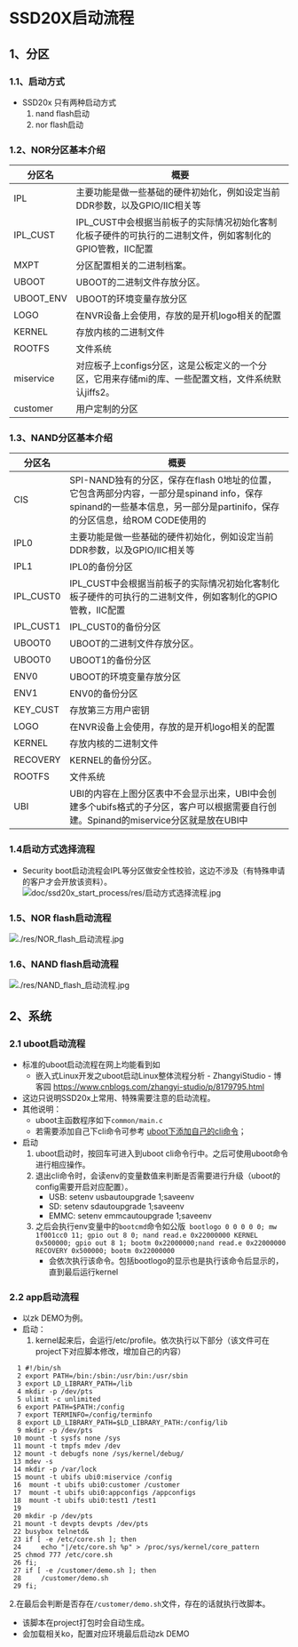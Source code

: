 # SSD20X启动流程 
## 1、分区
### 1.1、启动方式
- SSD20x 只有两种启动方式 
   1. nand flash启动
   2. nor flash启动
### 1.2、NOR分区基本介绍
分区名 | 概要
---------|---------
 IPL | 主要功能是做一些基础的硬件初始化，例如设定当前DDR参数，以及GPIO/IIC相关等
 IPL_CUST | IPL_CUST中会根据当前板子的实际情况初始化客制化板子硬件的可执行的二进制文件，例如客制化的GPIO管教，IIC配置
 MXPT | 分区配置相关的二进制档案。
 UBOOT | UBOOT的二进制文件存放分区。
 UBOOT_ENV | UBOOT的环境变量存放分区
 LOGO | 在NVR设备上会使用，存放的是开机logo相关的配置
 KERNEL | 存放内核的二进制文件
 ROOTFS | 文件系统
 miservice | 对应板子上configs分区，这是公板定义的一个分区，它用来存储mi的库、一些配置文档，文件系统默认jiffs2。
 customer | 用户定制的分区
### 1.3、NAND分区基本介绍
分区名 | 概要
---------|---------
 CIS | SPI-NAND独有的分区，保存在flash 0地址的位置，它包含两部分内容，一部分是spinand info，保存spinand的一些基本信息，另一部分是partinifo，保存的分区信息，给ROM CODE使用的
 IPL0 | 主要功能是做一些基础的硬件初始化，例如设定当前DDR参数，以及GPIO/IIC相关等
 IPL1 | IPL0的备份分区
 IPL_CUST0 | IPL_CUST中会根据当前板子的实际情况初始化客制化板子硬件的可执行的二进制文件，例如客制化的GPIO管教，IIC配置
 IPL_CUST1 | IPL_CUST0的备份分区
 UBOOT0 | UBOOT的二进制文件存放分区。
 UBOOT0 | UBOOT1的备份分区
 ENV0 | UBOOT的环境变量存放分区
 ENV1 | ENV0的备份分区
 KEY_CUST | 存放第三方用户密钥
 LOGO | 在NVR设备上会使用，存放的是开机logo相关的配置
 KERNEL | 存放内核的二进制文件
 RECOVERY | KERNEL的备份分区。
 ROOTFS | 文件系统
 UBI | UBI的内容在上图分区表中不会显示出来，UBI中会创建多个ubifs格式的子分区，客户可以根据需要自行创建。Spinand的miservice分区就是放在UBI中
### 1.4启动方式选择流程
- Security boot启动流程会IPL等分区做安全性校验，这边不涉及（有特殊申请的客户才会开放该资料）。
![doc/ssd20x_start_process/res/启动方式选择流程.jpg](./res/启动方式选择流程.jpg)

### 1.5、NOR flash启动流程
![./res/NOR_flash_启动流程.jpg](./res/NOR_flash_启动流程.jpg)

### 1.6、NAND flash启动流程
![./res/NAND_flash_启动流程.jpg](./res/NAND_flash_启动流程.jpg)

## 2、系统
### 2.1 uboot启动流程
- 标准的uboot启动流程在网上均能看到如
   - 嵌入式Linux开发之uboot启动Linux整体流程分析 - ZhangyiStudio - 博客园 https://www.cnblogs.com/zhangyi-studio/p/8179795.html
- 这边只说明SSD20x上常用、特殊需要注意的启动流程。
- 其他说明：
   - uboot主函数程序如下`common/main.c`
   - 若需要添加自己下cli命令可参考 [uboot下添加自己的cli命令](../uboot_add_cmd/README.md)；
- 启动
   1. uboot启动时，按回车可进入到uboot cli命令行中。之后可使用uboot命令进行相应操作。
   2. 退出cli命令时，会读env的变量数值来判断是否需要进行升级（uboot的config需要开启对应配置）。
      - USB: setenv usbautoupgrade 1;saveenv
      - SD: setenv sdautoupgrade 1;saveenv
      - EMMC: setenv emmcautoupgrade 1;saveenv
   3. 之后会执行env变量中的`bootcmd`命令如公版` bootlogo 0 0 0 0 0; mw 1f001cc0 11; gpio out 8 0; nand read.e 0x22000000 KERNEL 0x500000; gpio out 8 1; bootm 0x22000000;nand read.e 0x22000000 RECOVERY 0x500000; bootm 0x22000000`
      - 会依次执行该命令。包括bootlogo的显示也是执行该命令后显示的，直到最后运行kernel

### 2.2 app启动流程
- 以zk DEMO为例。
- 启动：
    1. kernel起来后，会运行/etc/profile。依次执行以下部分（该文件可在project下对应脚本修改，增加自己的内容）
```shell
  1 #!/bin/sh
  2 export PATH=/bin:/sbin:/usr/bin:/usr/sbin
  3 export LD_LIBRARY_PATH=/lib
  4 mkdir -p /dev/pts
  5 ulimit -c unlimited
  6 export PATH=$PATH:/config
  7 export TERMINFO=/config/terminfo
  8 export LD_LIBRARY_PATH=$LD_LIBRARY_PATH:/config/lib
  9 mkdir -p /dev/pts
 10 mount -t sysfs none /sys
 11 mount -t tmpfs mdev /dev
 12 mount -t debugfs none /sys/kernel/debug/
 13 mdev -s
 14 mkdir -p /var/lock
 15 mount -t ubifs ubi0:miservice /config
 16  mount -t ubifs ubi0:customer /customer
 17  mount -t ubifs ubi0:appconfigs /appconfigs
 18  mount -t ubifs ubi0:test1 /test1
 19 
 20 mkdir -p /dev/pts
 21 mount -t devpts devpts /dev/pts
 22 busybox telnetd&
 23 if [ -e /etc/core.sh ]; then
 24     echo "|/etc/core.sh %p" > /proc/sys/kernel/core_pattern
 25 chmod 777 /etc/core.sh
 26 fi;
 27 if [ -e /customer/demo.sh ]; then
 28     /customer/demo.sh
 29 fi;

```
   2.在最后会判断是否存在`/customer/demo.sh`文件，存在的话就执行改脚本。
   - 该脚本在project打包时会自动生成。
   - 会加载相关ko，配置对应环境最后启动zk DEMO
